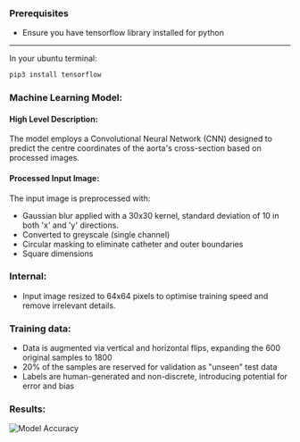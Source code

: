 ### Prerequisites
- Ensure you have tensorflow library installed for python
---
In your ubuntu terminal:
```Ruby
pip3 install tensorflow
```

### Machine Learning Model:
#### High Level Description:
The model employs a Convolutional Neural Network (CNN) designed to predict the centre 
coordinates of the aorta's cross-section based on processed images.


#### Processed Input Image:
The input image is preprocessed with:
- Gaussian blur applied with a 30x30 kernel, standard deviation of 10 in both 'x' and 'y' directions.
- Converted to greyscale (single channel)
- Circular masking to eliminate catheter and outer boundaries
- Square dimensions

### Internal:
- Input image resized to 64x64 pixels to optimise training speed and remove irrelevant details.

### Training data:
- Data is augmented via vertical and horizontal flips, expanding the 600 original samples to 1800
- 20% of the samples are reserved for validation as "unseen" test data
- Labels are human-generated and non-discrete, introducing potential for error and bias

### Results:
![Model Accuracy](batch_accuracy_grayscale_64x64.png)

